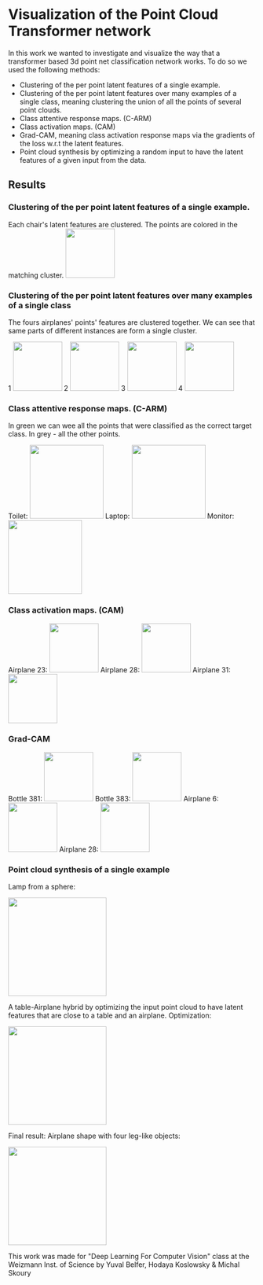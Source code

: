 # Visualization of the Point Cloud Transformer network

In this work we wanted to investigate and visualize the way that a transformer based 3d point net classification network works.
To do so we used the following methods:

- Clustering of the per point latent features of a single example.
- Clustering of the per point latent features over many examples of a single class, meaning clustering the union of all the points of several point clouds.
- Class attentive response maps. (C-ARM)
- Class activation maps. (CAM)
- Grad-CAM, meaning class activation response maps via the gradients of the loss w.r.t the latent features.
- Point cloud synthesis by optimizing a random input to have the latent features of a given input from the data.

## Results

### Clustering of the per point latent features of a single example.
Each chair's latent features are clustered. The points are colored in the matching cluster. 
<img src="https://user-images.githubusercontent.com/33811220/128633694-0f313b2f-cdd3-47e8-94d3-4acd2552984f.png" height="100">

### Clustering of the per point latent features over many examples of a single class
The fours airplanes' points' features are clustered together. We can see that same parts of different instances are form a single cluster.

1 
<img src="https://user-images.githubusercontent.com/33811220/128633034-62567a52-b5c3-432c-affe-cf6b4548b69e.gif" height="100">
2 
<img src="https://user-images.githubusercontent.com/33811220/128633040-19a97a1a-f749-47a7-ae34-490fe96fc068.gif" height="100">
3 
<img src="https://user-images.githubusercontent.com/33811220/128633042-f9b72082-603a-4915-9f84-f6d465a14ffb.gif" height="100">
4 
<img src="https://user-images.githubusercontent.com/33811220/128633043-3bc02519-02e6-4928-9915-679ad09b1fd2.gif" height="100">

### Class attentive response maps. (C-ARM)
In green we can wee all the points that were classified as the correct target class. In grey - all the other points.

Toilet:
<img src="https://user-images.githubusercontent.com/33811220/128632945-ad105411-4326-4d01-afad-cda933e15f99.gif" height="150">
Laptop:
<img src="https://user-images.githubusercontent.com/33811220/128632947-d85e23da-d13b-43b3-8414-06b68c98ef6a.gif" height="150">
Monitor:
<img src="https://user-images.githubusercontent.com/33811220/128632950-d2b8f638-5e35-4b16-bcf3-2683aababd9d.gif" height="150">


### Class activation maps. (CAM)
Airplane 23:
<img src="https://user-images.githubusercontent.com/33811220/128632524-8dba8361-f101-44d3-8fad-0c4ae9178f53.gif" height="100">
Airplane 28:
<img src="https://user-images.githubusercontent.com/33811220/128632526-cbd050f5-990a-4ac5-be17-f866acfa9a5f.gif" height="100">
Airplane 31:
<img src="https://user-images.githubusercontent.com/33811220/128632529-5d5f59df-5335-4c76-97ba-348b73685338.gif" height="100">


### Grad-CAM
Bottle 381:
<img src="https://user-images.githubusercontent.com/33811220/128632887-310e62fa-d1fb-4bea-bc90-3ad8e495ef62.gif" height="100">
Bottle 383:
<img src="https://user-images.githubusercontent.com/33811220/128632888-fe7adc80-ee38-491f-a045-baced4e2380e.gif" height="100">
Airplane 6:
<img src="https://user-images.githubusercontent.com/33811220/128632892-19813515-569a-4fe1-8f7a-20f6f2468312.gif" height="100">
Airplane 28:
<img src="https://user-images.githubusercontent.com/33811220/128632893-f2b7ae7d-7083-47b3-b2ba-516967e85ec3.gif" height="100">


### Point cloud synthesis of a single example

Lamp from a sphere:

<img src="https://user-images.githubusercontent.com/33811220/128633287-fe87b862-41c0-4234-b766-fda6010901f5.gif" height="200">

A table-Airplane hybrid by optimizing the input point cloud to have latent features that are close to a table and an airplane.
Optimization:

<img src="https://user-images.githubusercontent.com/33811220/128633383-85601f18-7a27-463a-af95-7c43f939f259.gif" height="200">

Final result: Airplane shape with four leg-like objects:

<img src="https://user-images.githubusercontent.com/33811220/128633487-8096bf33-cb13-4bad-845b-2662857cca9b.gif" height="200">

This work was made for "Deep Learning For Computer Vision" class at the Weizmann Inst. of Science by Yuval Belfer, Hodaya Koslowsky & Michal Skoury





